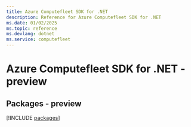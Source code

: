 ```yaml
---
title: Azure Computefleet SDK for .NET
description: Reference for Azure Computefleet SDK for .NET
ms.date: 01/02/2025
ms.topic: reference
ms.devlang: dotnet
ms.service: computefleet
---
```

# Azure Computefleet SDK for .NET - preview
## Packages - preview
[!INCLUDE [packages](computefleet-index.md)]